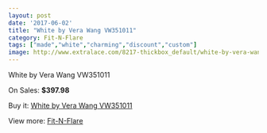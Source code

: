 ```yaml
---
layout: post
date: '2017-06-02'
title: "White by Vera Wang VW351011"
category: Fit-N-Flare
tags: ["made","white","charming","discount","custom"]
image: http://www.extralace.com/8217-thickbox_default/white-by-vera-wang-vw351011.jpg
---
```

White by Vera Wang VW351011

On Sales: **$397.98**
<a href="https://www.extralace.com/fit-n-flare/3899-white-by-vera-wang-vw351011.html"><amp-img layout="responsive" width="600" height="600" src="//www.extralace.com/8217-thickbox_default/white-by-vera-wang-vw351011.jpg" alt="White by Vera Wang VW351011 0" /></a>
<a href="https://www.extralace.com/fit-n-flare/3899-white-by-vera-wang-vw351011.html"><amp-img layout="responsive" width="600" height="600" src="//www.extralace.com/8218-thickbox_default/white-by-vera-wang-vw351011.jpg" alt="White by Vera Wang VW351011 1" /></a>

Buy it: [White by Vera Wang VW351011](https://www.extralace.com/fit-n-flare/3899-white-by-vera-wang-vw351011.html "White by Vera Wang VW351011")

View more: [Fit-N-Flare](https://www.extralace.com/4-fit-n-flare "Fit-N-Flare")